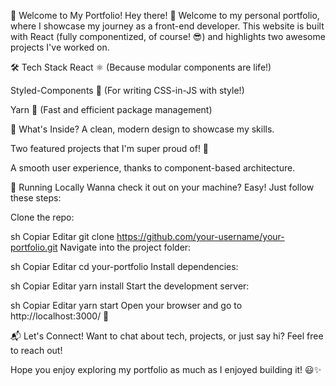 🚀 Welcome to My Portfolio!
Hey there! 👋 Welcome to my personal portfolio, where I showcase my journey as a front-end developer. This website is built with React (fully componentized, of course! 😎) and highlights two awesome projects I've worked on.

🛠 Tech Stack
React ⚛️ (Because modular components are life!)

Styled-Components 💅 (For writing CSS-in-JS with style!)

Yarn 🧶 (Fast and efficient package management)

📸 What's Inside?
A clean, modern design to showcase my skills.

Two featured projects that I'm super proud of! 🎉

A smooth user experience, thanks to component-based architecture.

🚀 Running Locally
Wanna check it out on your machine? Easy! Just follow these steps:

Clone the repo:

sh
Copiar
Editar
git clone https://github.com/your-username/your-portfolio.git
Navigate into the project folder:

sh
Copiar
Editar
cd your-portfolio
Install dependencies:

sh
Copiar
Editar
yarn install
Start the development server:

sh
Copiar
Editar
yarn start
Open your browser and go to http://localhost:3000/ 🚀

📬 Let's Connect!
Want to chat about tech, projects, or just say hi? Feel free to reach out!

Hope you enjoy exploring my portfolio as much as I enjoyed building it! 😃✨
